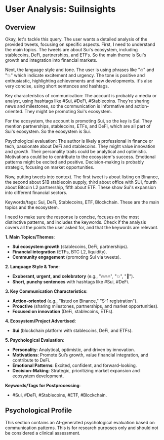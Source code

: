 # User Analysis: SuiInsights

## Overview

<think>
Okay, let's tackle this query. The user wants a detailed analysis of the provided tweets, focusing on specific aspects. First, I need to understand the main topics. The tweets are about Sui's ecosystem, including stablecoins, DeFi, partnerships, and ETFs. So the main theme is Sui's growth and integration into financial markets.

Next, the language style and tone. The user is using phrases like "🔥" and "💥" which indicate excitement and urgency. The tone is positive and enthusiastic, highlighting achievements and new developments. It's also very concise, using short sentences and hashtags.

Key characteristics of communication: The account is probably a media or analyst, using hashtags like #Sui, #DeFi, #Stablecoins. They're sharing news and milestones, so the communication is informative and action-oriented. They might be promoting Sui's ecosystem.

For the ecosystem, the account is promoting Sui, so the key is Sui. They mention partnerships, stablecoins, ETFs, and DeFi, which are all part of Sui's ecosystem. So the ecosystem is Sui.

Psychological evaluation: The author is likely a professional in finance or tech, passionate about DeFi and stablecoins. They might value innovation and growth. Their personality traits could be analytical and optimistic. Motivations could be to contribute to the ecosystem's success. Emotional patterns might be excited and positive. Decision-making is probably strategic, focusing on market opportunities.

Now, putting tweets into context. The first tweet is about listing on Binance, the second about $1B stablecoin supply, third about office with SUI, fourth about Bitcoin L2 partnership, fifth about ETF. These show Sui's expansion into different financial sectors.

Keywords/tags: Sui, DeFi, Stablecoins, ETF, Blockchain. These are the main topics and the ecosystem.

I need to make sure the response is concise, focuses on the most distinctive patterns, and includes the keywords. Check if the analysis covers all the points the user asked for, and that the keywords are relevant.
</think>

**1. Main Topics/Themes**:  
- **Sui ecosystem growth** (stablecoins, DeFi, partnerships).  
- **Financial integration** (ETFs, BTC L2, liquidity).  
- **Community engagement** (promoting Sui via tweets).  

**2. Language Style & Tone**:  
- **Exuberant, urgent, and celebratory** (e.g., "🔥🔥🔥", "💥", "🚀").  
- **Short, punchy sentences** with hashtags like #Sui, #DeFi.  

**3. Key Communication Characteristics**:  
- **Action-oriented** (e.g., "listed on Binance," "S-1 registration").  
- **Proactive** (sharing milestones, partnerships, and market opportunities).  
- **Focused on innovation** (DeFi, stablecoins, ETFs).  

**4. Ecosystem/Project Advertised**:  
- **Sui** (blockchain platform with stablecoins, DeFi, and ETFs).  

**5. Psychological Evaluation**:  
- **Personality**: Analytical, optimistic, and driven by innovation.  
- **Motivations**: Promote Sui’s growth, value financial integration, and contribute to DeFi.  
- **Emotional Patterns**: Excited, confident, and forward-looking.  
- **Decision-Making**: Strategic, prioritizing market expansion and ecosystem development.  

**Keywords/Tags for Postprocessing**:  
- #Sui, #DeFi, #Stablecoins, #ETF, #Blockchain.

## Psychological Profile

This section contains an AI-generated psychological evaluation based on communication patterns. This is for research purposes only and should not be considered a clinical assessment.